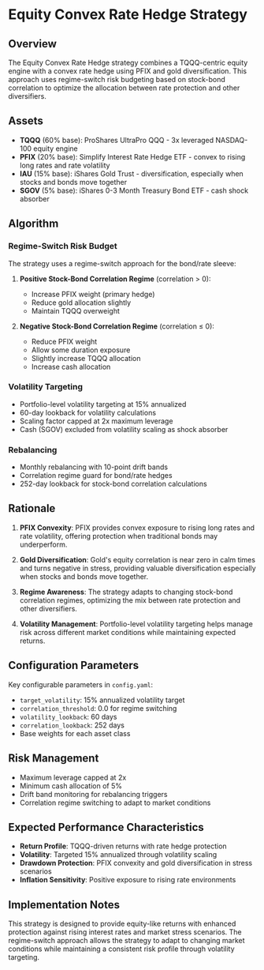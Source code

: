 # Equity Convex Rate Hedge Strategy

## Overview

The Equity Convex Rate Hedge strategy combines a TQQQ-centric equity engine with a convex rate hedge using PFIX and gold diversification. This approach uses regime-switch risk budgeting based on stock-bond correlation to optimize the allocation between rate protection and other diversifiers.

## Assets

- **TQQQ** (60% base): ProShares UltraPro QQQ - 3x leveraged NASDAQ-100 equity engine
- **PFIX** (20% base): Simplify Interest Rate Hedge ETF - convex to rising long rates and rate volatility
- **IAU** (15% base): iShares Gold Trust - diversification, especially when stocks and bonds move together
- **SGOV** (5% base): iShares 0-3 Month Treasury Bond ETF - cash shock absorber

## Algorithm

### Regime-Switch Risk Budget

The strategy uses a regime-switch approach for the bond/rate sleeve:

1. **Positive Stock-Bond Correlation Regime** (correlation > 0):
   - Increase PFIX weight (primary hedge)
   - Reduce gold allocation slightly
   - Maintain TQQQ overweight

2. **Negative Stock-Bond Correlation Regime** (correlation ≤ 0):
   - Reduce PFIX weight
   - Allow some duration exposure
   - Slightly increase TQQQ allocation
   - Increase cash allocation

### Volatility Targeting

- Portfolio-level volatility targeting at 15% annualized
- 60-day lookback for volatility calculations
- Scaling factor capped at 2x maximum leverage
- Cash (SGOV) excluded from volatility scaling as shock absorber

### Rebalancing

- Monthly rebalancing with 10-point drift bands
- Correlation regime guard for bond/rate hedges
- 252-day lookback for stock-bond correlation calculations

## Rationale

1. **PFIX Convexity**: PFIX provides convex exposure to rising long rates and rate volatility, offering protection when traditional bonds may underperform.

2. **Gold Diversification**: Gold's equity correlation is near zero in calm times and turns negative in stress, providing valuable diversification especially when stocks and bonds move together.

3. **Regime Awareness**: The strategy adapts to changing stock-bond correlation regimes, optimizing the mix between rate protection and other diversifiers.

4. **Volatility Management**: Portfolio-level volatility targeting helps manage risk across different market conditions while maintaining expected returns.

## Configuration Parameters

Key configurable parameters in `config.yaml`:

- `target_volatility`: 15% annualized volatility target
- `correlation_threshold`: 0.0 for regime switching
- `volatility_lookback`: 60 days
- `correlation_lookback`: 252 days
- Base weights for each asset class

## Risk Management

- Maximum leverage capped at 2x
- Minimum cash allocation of 5%
- Drift band monitoring for rebalancing triggers
- Correlation regime switching to adapt to market conditions

## Expected Performance Characteristics

- **Return Profile**: TQQQ-driven returns with rate hedge protection
- **Volatility**: Targeted 15% annualized through volatility scaling
- **Drawdown Protection**: PFIX convexity and gold diversification in stress scenarios
- **Inflation Sensitivity**: Positive exposure to rising rate environments

## Implementation Notes

This strategy is designed to provide equity-like returns with enhanced protection against rising interest rates and market stress scenarios. The regime-switch approach allows the strategy to adapt to changing market conditions while maintaining a consistent risk profile through volatility targeting.
